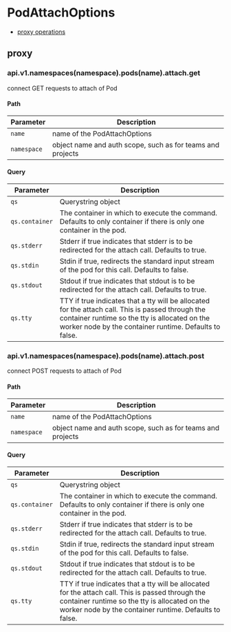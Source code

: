 # PodAttachOptions

* [proxy operations](#proxy)

## proxy

### api.v1.namespaces(namespace).pods(name).attach.get

connect GET requests to attach of Pod

#### Path

| Parameter | Description |
| --------- | ----------- |
| `name` | name of the PodAttachOptions |
| `namespace` | object name and auth scope, such as for teams and projects |

#### Query

| Parameter | Description |
| --------- | ----------- |
| `qs` | Querystring object |
| `qs.container` | The container in which to execute the command. Defaults to only container if there is only one container in the pod. |
| `qs.stderr` | Stderr if true indicates that stderr is to be redirected for the attach call. Defaults to true. |
| `qs.stdin` | Stdin if true, redirects the standard input stream of the pod for this call. Defaults to false. |
| `qs.stdout` | Stdout if true indicates that stdout is to be redirected for the attach call. Defaults to true. |
| `qs.tty` | TTY if true indicates that a tty will be allocated for the attach call. This is passed through the container runtime so the tty is allocated on the worker node by the container runtime. Defaults to false. |

### api.v1.namespaces(namespace).pods(name).attach.post

connect POST requests to attach of Pod

#### Path

| Parameter | Description |
| --------- | ----------- |
| `name` | name of the PodAttachOptions |
| `namespace` | object name and auth scope, such as for teams and projects |

#### Query

| Parameter | Description |
| --------- | ----------- |
| `qs` | Querystring object |
| `qs.container` | The container in which to execute the command. Defaults to only container if there is only one container in the pod. |
| `qs.stderr` | Stderr if true indicates that stderr is to be redirected for the attach call. Defaults to true. |
| `qs.stdin` | Stdin if true, redirects the standard input stream of the pod for this call. Defaults to false. |
| `qs.stdout` | Stdout if true indicates that stdout is to be redirected for the attach call. Defaults to true. |
| `qs.tty` | TTY if true indicates that a tty will be allocated for the attach call. This is passed through the container runtime so the tty is allocated on the worker node by the container runtime. Defaults to false. |

